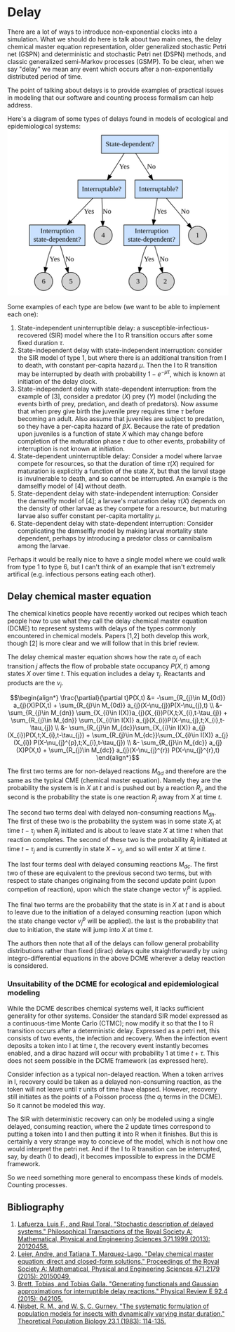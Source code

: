 # Delay

There are a lot of ways to introduce non-exponential clocks into a simulation. What we should do here is talk about two main ones, the delay chemical master equation representation, older generalized stochastic Petri net (GSPN) and deterministic and stochastic Petri net (DSPN) methods, and classic generalized semi-Markov processes (GSMP). To be clear, when we say "delay" we mean any event which occurs after a non-exponentially distributed period of time.

The point of talking about delays is to provide examples of practical issues in modeling that our software and counting process formalism can help address.

Here's a diagram of some types of delays found in models of ecological and epidemiological systems:
![](assets/delaydiagram.png)

Some examples of each type are below (we want to be able to implement each one):

  1. State-independent uninterruptible delay: a susceptible-infectious-recovered (SIR) model where the I to R transition occurs after some fixed duration $\tau$.
  2. State-independent delay with state-independent interruption: consider the SIR model of type 1, but where there is an additional transition from I to death, with constant per-capita hazard $\mu$. Then the I to R transition may be interrupted by death with probability $1-e^{-\mu\tau}$, which is known at initiation of the delay clock.
  3. State-independent delay with state-dependent interruption: from the example of [3], consider a predator ($X$) prey ($Y$) model (including the events birth of prey, predation, and death of predators). Now assume that when prey give birth the juvenile prey requires time $\tau$ before becoming an adult. Also assume that juveniles are subject to predation, so they have a per-capita hazard of $\beta X$. Because the rate of predation upon juveniles is a function of state $X$ which may change before completion of the maturation phase $\tau$ due to other events, probability of interruption is not known at initiation.
  4. State-dependent uninterruptible delay: Consider a model where larvae compete for resources, so that the duration of time $\tau(X)$ required for maturation is explicitly a function of the state $X$, but that the larval stage is invulnerable to death, and so cannot be interrupted. An example is the damselfly model of [4] without death.
  5. State-dependent delay with state-independent interruption: Consider the damselfly model of [4]; a larvae's maturation delay $\tau(X)$ depends on the density of other larvae as they compete for a resource, but maturing larvae also suffer constant per-capita mortality $\mu$.
  6. State-dependent delay with state-dependent interruption: Consider complicating the damselfly model by making larval mortality state dependent, perhaps by introducing a predator class or cannibalism among the larvae.

Perhaps it would be really nice to have a single model where we could walk from type 1 to type 6, but I can't think of an example that isn't extremely artifical (e.g. infectious persons eating each other).

## Delay chemical master equation

The chemical kinetics people have recently worked out recipes which teach people how to use what they call the delay chemical master equation (DCME) to represent systems with delays of the types commonly encountered in chemical models. Papers [1,2] both develop this work, though [2] is more clear and we will follow that in this brief review.

The delay chemical master equation shows how the rate $a_j$ of each transition $j$ affects the flow of probable state occupancy $P(X,t)$ among states $X$ over time $t$. This equation includes a delay $\tau_j$. Reactants and products are the $\nu_j$.

```math
\begin{align*}
\frac{\partial}{\partial t}P(X,t) &= -\sum_{R_{j}\in M_{0d}} a_{j}(X)P(X,t) + \sum_{R_{j}\in M_{0d}} a_{j}(X-\nu_{j})P(X-\nu_{j},t) \\
&- \sum_{R_{j}\in M_{dn}} \sum_{X_{i}\in I(X)}a_{j}(X_{i})P(X,t;X_{i},t-\tau_{j}) + \sum_{R_{j}\in M_{dn}} \sum_{X_{i}\in I(X)} a_{j}(X_{i})P(X-\nu_{j},t;X_{i},t-\tau_{j}) \\
&- \sum_{R_{j}\in M_{dc}}\sum_{X_{i}\in I(X)} a_{j}(X_{i})P(X,t;X_{i},t-\tau_{j}) + \sum_{R_{j}\in M_{dc}}\sum_{X_{i}\in I(X)} a_{j}(X_{i}) P(X-\nu_{j}^{p},t;X_{i},t-\tau_{j}) \\
&- \sum_{R_{j}\in M_{dc}} a_{j}(X)P(X,t) + \sum_{R_{j}\in M_{dc}} a_{j}(X-\nu_{j}^{r}) P(X-\nu_{j}^{r},t)
\end{align*}
```

The first two terms are for non-delayed reactions $M_{0d}$ and therefore are the same as the typical CME (chemical master equation). Namely they are the probability the system is in $X$ at $t$ and is pushed out by a reaction $R_{j}$, and the second is the probability the state is one reaction $R_{j}$ away from $X$ at time $t$.

The second two terms deal with delayed non-consuming reactions $M_{dn}$. The first of these two is the probability the system was in some state $X_{i}$ at time $t-\tau_{j}$ when $R_{j}$ initiated and is about to leave state $X$ at time $t$ when that reaction completes. The second of these two is the probability $R_{j}$ initiated at time $t-\tau_{j}$ and is currently in state $X-\nu_{j}$, and so will enter $X$ at time $t$.

The last four terms deal with delayed consuming reactions $M_{dc}$. The first two of these are equivalent to the previous second two terms, but with respect to state changes originaing from the second update point (upon competion of reaction), upon which the state change vector $\nu_{j}^{p}$ is applied.

The final two terms are the probability that the state is in $X$ at $t$ and is about to leave due to the initiation of a delayed consuming reaction (upon which the state change vector $\nu_{j}^{p}$ will be applied). the last is the probability that due to initiation, the state will jump into $X$ at time $t$.

The authors then note that all of the delays can follow general probability distributions rather than fixed (dirac) delays quite straightforwardly by using integro-differential equations in the above DCME wherever a delay reaction is considered.

### Unsuitability of the DCME for ecological and epidemiological modeling

While the DCME describes chemical systems well, it lacks sufficient generality for other systems. Consider the standard SIR model expressed as a continuous-time Monte Carlo (CTMC); now modify it so that the I to R transition occurs after a deterministic delay. Expressed as a petri net, this consists of two events, the infection and recovery. When the infection event deposits a token into I at time $t$, the recovery event instantly becomes enabled, and a dirac hazard will occur with probability 1 at time $t+\tau$. This does not seem possible in the DCME framework (as expressed here).

Consider infection as a typical non-delayed reaction. When a token arrives in I, recovery could be taken as a delayed non-consuming reaction, as the token will not leave until $\tau$ units of time have elapsed. However, recovery still initiates as the points of a Poisson process (the $a_{j}$ terms in the DCME). So it cannot be modeled this way.

The SIR with deterministic recovery can only be modeled using a single delayed, consuming reaction, where the 2 update times correspond to putting a token into I and then putting it into R when it finishes. But this is certainly a very strange way to concieve of the model, which is not how one would interpret the petri net. And if the I to R transition can be interrupted, say, by death (I to dead), it becomes impossible to express in the DCME framework.

So we need something more general to encompass these kinds of models. Counting processes.


## Bibliography

  1. [Lafuerza, Luis F., and Raul Toral. "Stochastic description of delayed systems." Philosophical Transactions of the Royal Society A: Mathematical, Physical and Engineering Sciences 371.1999 (2013): 20120458.](https://doi.org/10.1098/rsta.2012.0458)
  2. [Leier, Andre, and Tatiana T. Marquez-Lago. "Delay chemical master equation: direct and closed-form solutions." Proceedings of the Royal Society A: Mathematical, Physical and Engineering Sciences 471.2179 (2015): 20150049.](https://doi.org/10.1098/rspa.2015.0049)
  3. [Brett, Tobias, and Tobias Galla. "Generating functionals and Gaussian approximations for interruptible delay reactions." Physical Review E 92.4 (2015): 042105.](https://journals.aps.org/pre/abstract/10.1103/PhysRevE.92.042105)
  4. [Nisbet, R. M., and W. S. C. Gurney. "The systematic formulation of population models for insects with dynamically varying instar duration." Theoretical Population Biology 23.1 (1983): 114-135.](https://www.sciencedirect.com/science/article/pii/0040580983900084)
